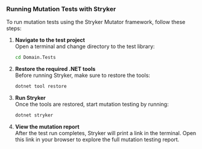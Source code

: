 ### Running Mutation Tests with Stryker

To run mutation tests using the Stryker Mutator framework, follow these steps:

1. **Navigate to the test project**  
   Open a terminal and change directory to the test library:

   ```bash
   cd Domain.Tests
   ```

2. **Restore the required .NET tools**  
   Before running Stryker, make sure to restore the tools:

   ```bash
   dotnet tool restore
   ```

3. **Run Stryker**  
   Once the tools are restored, start mutation testing by running:

   ```bash
   dotnet stryker
   ```

4. **View the mutation report**  
   After the test run completes, Stryker will print a link in the terminal. Open this link in your browser to explore the full mutation testing report.
